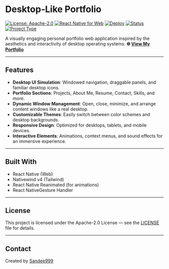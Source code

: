 # Desktop-Like Portfolio

[![License: Apache-2.0](https://img.shields.io/badge/License-Apache%202.0-blue.svg)](LICENSE)
[![React Native for Web](https://img.shields.io/badge/React%20Native-Web-61DAFB.svg)]()
[![Deploy](https://img.shields.io/badge/deploy-GitHub%20Pages-222222.svg?logo=github)](https://sandee999.github.io/desktop-like-portfolio/)
[![Status](https://img.shields.io/badge/status-live-brightgreen.svg)](https://sandee999.github.io/desktop-like-portfolio/)
[![Project Type](https://img.shields.io/badge/type-portfolio-blue.svg)](https://sandee999.github.io/desktop-like-portfolio/)

A visually engaging personal portfolio web application inspired by the aesthetics and interactivity of desktop operating systems.
**🌐 [View My Portfolio](https://sandee999.github.io/desktop-like-portfolio/)**

---

## Features

- **Desktop UI Simulation**: Windowed navigation, draggable panels, and familiar desktop icons.
- **Portfolio Sections**: Projects, About Me, Resume, Contact, Skills, and more.
- **Dynamic Window Management**: Open, close, minimize, and arrange content windows like a real desktop.
- **Customizable Themes**: Easily switch between color schemes and desktop backgrounds.
- **Responsive Design**: Optimized for desktops, tablets, and mobile devices.
- **Interactive Elements**: Animations, context menus, and sound effects for an immersive experience.

---

## Built With

- React Native (Web)
- Nativewind v4 (Tailwind)
- React Native Reanimated (for animations)
- React NativeGesture Handler

---

## License

This project is licensed under the Apache-2.0 License — see the [LICENSE](./LICENSE) file for details.

---

## Contact

Created by [Sandee999](https://github.com/Sandee999)  

